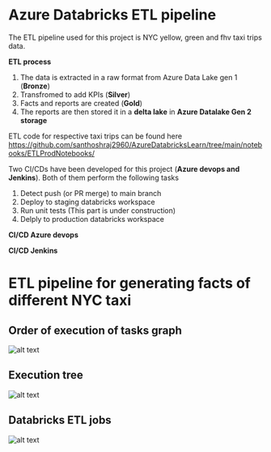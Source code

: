# Azure Databricks ETL pipeline

The ETL pipeline used for this project is NYC yellow, green and fhv taxi trips data. 

**ETL process**
1. The data is extracted in a raw format from Azure Data Lake gen 1 (**Bronze**) 
2. Transfromed to add KPIs (**Silver**) 
3. Facts and reports are created (**Gold**)
4. The reports are then stored it in a **delta lake** in **Azure Datalake Gen 2 storage**

ETL code for respective taxi trips can be found here https://github.com/santhoshraj2960/AzureDatabricksLearn/tree/main/notebooks/ETLProdNotebooks/

Two CI/CDs have been developed for this project (**Azure devops and Jenkins**). Both of them perform the following tasks
1. Detect push (or PR merge) to main branch
2. Deploy to staging databricks workspace
3. Run unit tests (This part is under construction)
4. Delply to production databricks workspace

**CI/CD Azure devops**

**CI/CD Jenkins**



# ETL pipeline for generating facts of different NYC taxi

## Order of execution of tasks graph
![alt text](https://github.com/santhoshraj2960/airflow_pluralsight/blob/main/screenshots/tasks_graph.png)

## Execution tree
![alt text](https://github.com/santhoshraj2960/airflow_pluralsight/blob/main/screenshots/tasks_tree.png)


## Databricks ETL jobs
![alt text](https://github.com/santhoshraj2960/airflow_pluralsight/blob/main/screenshots/azure_databricks_jobs.png)
